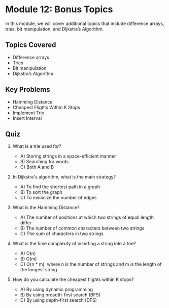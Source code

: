 # Module 12: Bonus Topics

In this module, we will cover additional topics that include difference arrays, tries, bit manipulation, and Dijkstra’s Algorithm.

## Topics Covered
- Difference arrays
- Tries
- Bit manipulation
- Dijkstra’s Algorithm

## Key Problems
- Hamming Distance
- Cheapest Flights Within K Stops
- Implement Trie
- Insert Interval

## Quiz

1. What is a trie used for?
   - A) Storing strings in a space-efficient manner
   - B) Searching for words
   - C) Both A and B

2. In Dijkstra's algorithm, what is the main strategy?
   - A) To find the shortest path in a graph
   - B) To sort the graph
   - C) To minimize the number of edges

3. What is the Hamming Distance?
   - A) The number of positions at which two strings of equal length differ
   - B) The number of common characters between two strings
   - C) The sum of characters in two strings

4. What is the time complexity of inserting a string into a trie?
   - A) O(n)
   - B) O(m)
   - C) O(n * m), where n is the number of strings and m is the length of the longest string

5. How do you calculate the cheapest flights within K stops?
   - A) By using dynamic programming
   - B) By using breadth-first search (BFS)
   - C) By using depth-first search (DFS)
